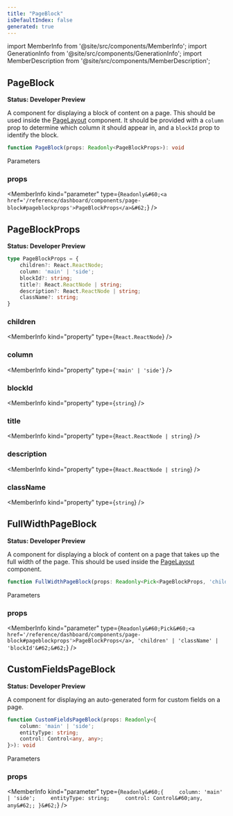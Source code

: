 ```yaml
---
title: "PageBlock"
isDefaultIndex: false
generated: true
---
```

<!-- This file was generated from the Vendure source. Do not modify. Instead, re-run the "docs:build" script -->
import MemberInfo from '@site/src/components/MemberInfo';
import GenerationInfo from '@site/src/components/GenerationInfo';
import MemberDescription from '@site/src/components/MemberDescription';


## PageBlock

<GenerationInfo sourceFile="packages/dashboard/src/lib/framework/layout-engine/page-layout.tsx" sourceLine="407" packageName="@vendure/dashboard" since="3.3.0" />

**Status: Developer Preview**

A component for displaying a block of content on a page. This should be used inside the <a href='/reference/dashboard/components/page-layout#pagelayout'>PageLayout</a> component.
It should be provided with a `column` prop to determine which column it should appear in, and a `blockId` prop
to identify the block.

```ts title="Signature"
function PageBlock(props: Readonly<PageBlockProps>): void
```
Parameters

### props

<MemberInfo kind="parameter" type={`Readonly&#60;<a href='/reference/dashboard/components/page-block#pageblockprops'>PageBlockProps</a>&#62;`} />



## PageBlockProps

<GenerationInfo sourceFile="packages/dashboard/src/lib/framework/layout-engine/page-layout.tsx" sourceLine="384" packageName="@vendure/dashboard" since="3.3.0" />

**Status: Developer Preview**

```ts title="Signature"
type PageBlockProps = {
    children?: React.ReactNode;
    column: 'main' | 'side';
    blockId?: string;
    title?: React.ReactNode | string;
    description?: React.ReactNode | string;
    className?: string;
}
```

<div className="members-wrapper">

### children

<MemberInfo kind="property" type={`React.ReactNode`}   />


### column

<MemberInfo kind="property" type={`'main' | 'side'`}   />


### blockId

<MemberInfo kind="property" type={`string`}   />


### title

<MemberInfo kind="property" type={`React.ReactNode | string`}   />


### description

<MemberInfo kind="property" type={`React.ReactNode | string`}   />


### className

<MemberInfo kind="property" type={`string`}   />




</div>


## FullWidthPageBlock

<GenerationInfo sourceFile="packages/dashboard/src/lib/framework/layout-engine/page-layout.tsx" sourceLine="452" packageName="@vendure/dashboard" since="3.3.0" />

**Status: Developer Preview**

A component for displaying a block of content on a page that takes up the full width of the page.
This should be used inside the <a href='/reference/dashboard/components/page-layout#pagelayout'>PageLayout</a> component.

```ts title="Signature"
function FullWidthPageBlock(props: Readonly<Pick<PageBlockProps, 'children' | 'className' | 'blockId'>>): void
```
Parameters

### props

<MemberInfo kind="parameter" type={`Readonly&#60;Pick&#60;<a href='/reference/dashboard/components/page-block#pageblockprops'>PageBlockProps</a>, 'children' | 'className' | 'blockId'&#62;&#62;`} />



## CustomFieldsPageBlock

<GenerationInfo sourceFile="packages/dashboard/src/lib/framework/layout-engine/page-layout.tsx" sourceLine="477" packageName="@vendure/dashboard" since="3.3.0" />

**Status: Developer Preview**

A component for displaying an auto-generated form for custom fields on a page.

```ts title="Signature"
function CustomFieldsPageBlock(props: Readonly<{
    column: 'main' | 'side';
    entityType: string;
    control: Control<any, any>;
}>): void
```
Parameters

### props

<MemberInfo kind="parameter" type={`Readonly&#60;{     column: 'main' | 'side';     entityType: string;     control: Control&#60;any, any&#62;; }&#62;`} />

